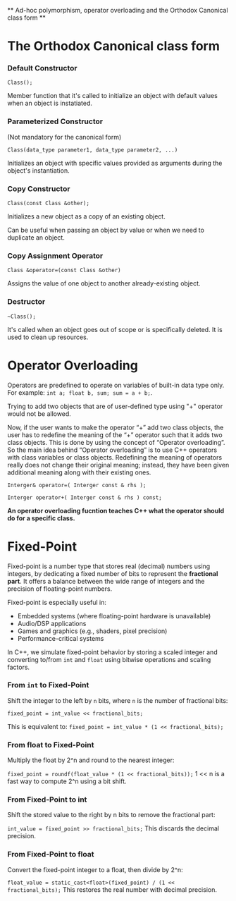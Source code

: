 ** Ad-hoc polymorphism, operator overloading
and the Orthodox Canonical class form ** 

# The Orthodox Canonical class form
### Default Constructor
`Class();`

Member function that it's called to initialize an object with default values when an object is instatiated.
### Parameterized Constructor
(Not mandatory for the canonical form)

`Class(data_type parameter1, data_type parameter2, ...)`

Initializes an object with specific values provided as arguments during the object's instantiation.
### Copy Constructor
`Class(const Class &other);`

Initializes a new object as a copy of an existing object.

Can be useful when passing an object by value or when we need to duplicate an object.
### Copy Assignment Operator
`Class &operator=(const Class &other)`

Assigns the value of one object to another already-existing object.
### Destructor
`~Class();`

It's called when an object goes out of scope or is specifically deleted.
It is used to clean up resources.

# Operator Overloading
Operators are predefined to operate on variables of built-in data type only. For example: ` int a; float b, sum; sum = a + b; `.

Trying to add two objects that are of user-defined type using "+" operator would not be allowed.

Now, if the user wants to make the operator “+” add two class objects, the user has to redefine the meaning of the “+” operator such that it adds two class objects. This is done by using the concept of “Operator overloading”. So the main idea behind “Operator overloading” is to use C++ operators with class variables or class objects. Redefining the meaning of operators really does not change their original meaning; instead, they have been given additional meaning along with their existing ones.

` Interger& operator=( Interger const & rhs ); `

` Interger operator+( Interger const & rhs ) const; `

**An operator overloading fucntion teaches C++ what the operator should do for a specific class.**

# Fixed-Point
Fixed-point is a number type that stores real (decimal) numbers using integers, by dedicating a fixed number of bits to represent the **fractional part**. It offers a balance between the wide range of integers and the precision of floating-point numbers.

Fixed-point is especially useful in:
- Embedded systems (where floating-point hardware is unavailable)
- Audio/DSP applications
- Games and graphics (e.g., shaders, pixel precision)
- Performance-critical systems

In C++, we simulate fixed-point behavior by storing a scaled integer and converting to/from `int` and `float` using bitwise operations and scaling factors.

### From `int` to Fixed-Point

Shift the integer to the left by `n` bits, where `n` is the number of fractional bits:

` fixed_point = int_value << fractional_bits; `
 
This is equivalent to:
` fixed_point = int_value * (1 << fractional_bits); `

### From float to Fixed-Point
Multiply the float by 2^n and round to the nearest integer:

`fixed_point = roundf(float_value * (1 << fractional_bits));` 1 << n is a fast way to compute 2^n using a bit shift.

### From Fixed-Point to int
Shift the stored value to the right by n bits to remove the fractional part:

`int_value = fixed_point >> fractional_bits;` This discards the decimal precision.

### From Fixed-Point to float
Convert the fixed-point integer to a float, then divide by 2^n:

`float_value = static_cast<float>(fixed_point) / (1 << fractional_bits);` This restores the real number with decimal precision.


